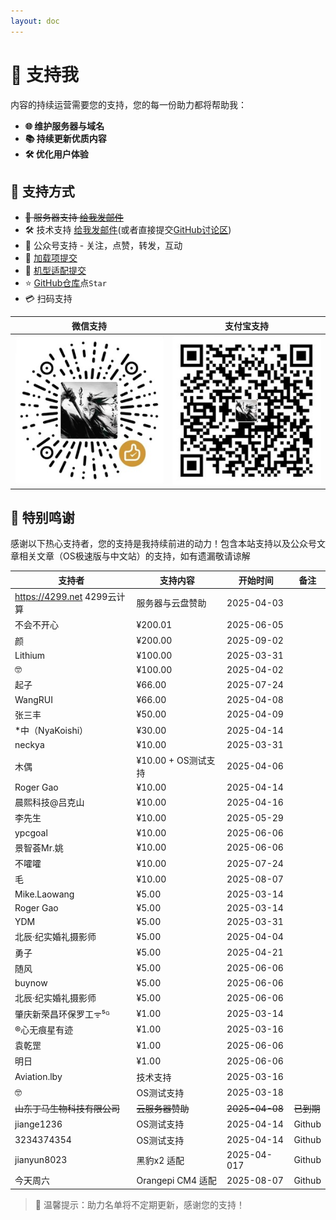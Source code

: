 ```yaml
---
layout: doc
---
```

# 💝 支持我

内容的持续运营需要您的支持，您的每一份助力都将帮助我：

- **🌐 维护服务器与域名**  
- **📚 持续更新优质内容**  
- **🛠️ 优化用户体验**  

## 🎯 支持方式 
- ~~💾 服务器支持 [给我发邮件](mailto:djhui@live.cn)~~
- 🛠️ 技术支持 [给我发邮件](mailto:djhui@live.cn)(或者直接提交[GitHub讨论区](https://github.com/orgs/ha-china/discussions))
- 📱 公众号支持 - 关注，点赞，转发，互动
- 🚀  [加载项提交](https://github.com/ha-china/hassio-addons-dev)
- 🚀  [机型适配提交](https://github.com/ha-china/HAOS-CN-DEV)
- ⭐ [GitHub仓库](https://github.com/ha-china/HAOS-CN)点`Star`
- 💳 扫码支持

| 微信支持 | 支付宝支持 |
|----------|------------|
| ![微信](./images/WeChat_Pay.jpg) | ![支付宝](./images/Ali_Pay.jpg) |

## 🙏 特别鸣谢

感谢以下热心支持者，您的支持是我持续前进的动力！包含本站支持以及公众号文章相关文章（OS极速版与中文站）的支持，如有遗漏敬请谅解

| 支持者                     | 支持内容           | 开始时间   | 备注                     |
|----------------------------|--------------------|------------|--------------------------|
| https://4299.net 4299云计算 | 服务器与云盘赞助   | 2025-04-03 |                          |
| 不会不开心                 | ¥200.01              | 2025-06-05 |                          |
| 颜                | ¥200.00              | 2025-09-02 |                          |
| Lithium                    | ¥100.00            | 2025-03-31 |                          |
| 🤓                         | ¥100.00            | 2025-04-02 |                          |
| 起子                       | ¥66.00              | 2025-07-24 |                          |
| WangRUI                    | ¥66.00             | 2025-04-08 |                          |
| 张三丰                     | ¥50.00              | 2025-04-09 |                          |
| *中（NyaKoishi）           | ¥30.00              | 2025-04-14 |                          |
| neckya                     | ¥10.00             | 2025-03-31 |                          |
| 木偶                       | ¥10.00 + OS测试支持 | 2025-04-06 |                          |
| Roger Gao                  | ¥10.00              | 2025-04-14 |                          |
| 晨熙科技@吕克山             | ¥10.00              | 2025-04-16 |                          |
| 李先生                     | ¥10.00              | 2025-05-29 |                          |
| ypcgoal                    | ¥10.00              | 2025-06-06 |                          |
| 景智荟Mr.姚                | ¥10.00              | 2025-06-06 |                          |
| 不嚯嚯                     | ¥10.00              | 2025-07-24 |                          |
| 毛                         | ¥10.00              | 2025-08-07 |                          |
| Mike.Laowang               | ¥5.00              | 2025-03-14 |                          |
| Roger Gao                  | ¥5.00              | 2025-03-14 |                          |
| YDM                        | ¥5.00              | 2025-03-31 |                          |
| 北辰·纪实婚礼摄影师        | ¥5.00              | 2025-04-04 |                          |
| 勇子                       | ¥5.00               | 2025-04-21 |                          |
| 随风                       | ¥5.00               | 2025-06-06 |                          |
| buynow                     | ¥5.00               | 2025-06-06 |                          |
| 北辰·纪实婚礼摄影师        | ¥5.00               | 2025-06-06 |                          |
| 肇庆新荣昌环保罗工ᯤ⁵ᴳ      | ¥1.00              | 2025-03-14 |                          |
| ®心无痕星有迹              | ¥1.00              | 2025-03-16 |                          |
| 袁乾罡                     | ¥1.00               | 2025-06-06 |                          |
| 明日                       | ¥1.00               | 2025-06-06 |                          |
| Aviation.lby               | 技术支持           | 2025-03-16 |                          |
| 🤓                         | OS测试支持         | 2025-03-18 |                          |
|~~山东丁马生物科技有限公司~~  | ~~云服务器赞助~~   | ~~2025-04-08~~ |      ~~已到期~~            |
| jiange1236                 | OS测试支持         | 2025-04-14 |      Github              |
| 3234374354                 | OS测试支持         | 2025-04-14 |      Github              |
| jianyun8023                | 黑豹x2 适配        | 2025-04-017 |     Github               |
| 今天周六                   | Orangepi CM4 适配  | 2025-08-07 |     Github               |


> 📌 温馨提示：助力名单将不定期更新，感谢您的支持！